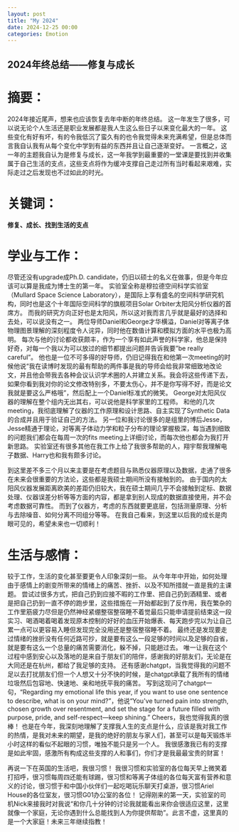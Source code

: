 ```yaml
---
layout: post
title: "My 2024"
date: 2024-12-25 00:00
categories: Emotion
---
```


## 2024年终总结——修复与成长

# 摘要：
2024年接近尾声，想来也应该恢复去年中断的年终总结。
这一年发生了很多，可以说无论个人生活还是职业发展都是我人生这么些日子以来变化最大的一年。
这些变化有好有坏，有的令我低沉了蛮久有的也令我觉得未来充满希望，但是总体而言我自认我有从每个变化中学到有益的东西并且让自己逐渐变好。
一言概之，这一年的主题我自认为是修复与成长，这一年我学到最重要的一堂课是要找到并收集属于自己生活的支点，这些支点将作为缓冲支撑自己走过所有当时看起来艰难，实际走过之后发现也不过如此的时光。

# 关键词：
**修复、成长、找到生活的支点**

# 学业与工作：
尽管还没有upgrade成Ph.D. candidate，仍旧以硕士的名义在做事，但是今年应该可以算是我成为博士生的第一年。
实验室全称是穆拉德空间科学实验室（Mullard Space Science Laboratory），是国际上享有盛名的空间科学研究机构，同时也是这个十年国际空间科学的旗舰项目Solar Orbiter太阳风分析仪器的首席方。
而我的研究方向正好也是太阳风，所以这对我而言几乎就是最好的选择和去处，可以说没有之一。
两位导师Daniel和George才华横溢，Daniel对等离子体物理图景理解的深刻程度令人诧异，同时他在数值计算和模拟方面的水平也极为高明。
每次与他的讨论都收获颇丰，作为一个享有如此声誉的科学家，他总是保持好奇，对每一个我以为可以放过的细节都提出问题并告诉我要”be really careful”。
他也是一位不可多得的好导师，仍旧记得我在和他第一次meeting的时候他说“我在读博时发现的最有帮助的两件事是我的导师会给我非常细致地改论文，并且他会带我去各种会议认识学术圈的人并建立关系。我会将这些传递下去，如果你看到我对你的论文修改特别多，不要太伤心，并不是你写得不好，而是论文我就是要这么严格哦”，然后配上一个Daniel标准式的微笑。
George对太阳风仪器的理解在整个组内无出其右，可以说他是科学家里的工程师。
和他的几次meeting，我彻底理解了仪器的工作原理和设计思路、自主实现了Synthetic Data的合成并且用于验证自己的方法。
另一位和我讨论很多的是组里的博后Jesse，Jesse精通于理论，对等离子体动力学和粒子分布的理论掌握极深，每当遇到细致的问题我们都会在每周一次的fits meeting上详细讨论，而每次他也都会为我打开新思路。
实验室还有很多其他在我工作上给了我很多帮助的人，翔宇帮我理解电子数据、Harry也和我有颇多讨论。

到这里差不多三个月以来主要是在考虑题目与熟悉仪器原理以及数据，走通了很多在未来会很重要的方法论，这些都是我硕士期间所没有接触到的。
由于国内的太阳风仪器发展距离欧美的差距仍旧较大，我在硕士期间几乎不会接触到定标、数据处理、仪器误差分析等等方面的内容，都是拿到别人现成的数据直接使用，并不会考虑数据可靠性。
而到了仪器方，考虑的东西就要更底层，包括测量原理、分析与去除噪音、如何分离不同组分等等。
在我自己看来，到这里以后我的成长是肉眼可见的，希望未来也一切顺利！

# 生活与感情：
较于工作，生活的变化甚至要更令人印象深刻一些。
从今年年中开始，如何处理由于感情上的剧变所带来的情绪上的痛苦、挫折、以及不知所措就一直是我的主课题。
尝试过很多方式，把自己扔到应接不暇的工作里、把自己扔到酒精里、或者是把自己扔到一直不停的跑步里，这些措施在一开始都起到了反作用，我在繁杂的工作里筋疲力尽但是仍然神经紧绷整宿整宿睡不着觉最后只能申请提前结束这一段实习、喝酒喝着喝着发现原本控制的好好的血压开始爆表、每天跑步完以为让自己累一点可以更容易入睡但发现完全没用还是整宿整宿睡不着。
最终还是发现要走过情绪的挫折没有任何近路可抄，就是要有这么一段足够的时间以及足够的自省，就是要有这么一个总量的痛苦需要消化，躲不掉，只能趟过去。
唯一让我在这个过程中感到安心以及落地的是来自于朋友们的陪伴，感谢我的好朋友们，无论是在大同还是在杭州，都给了我足够的支持。
还有感谢chatgpt，当我觉得我的问题不足以去打扰朋友们但一个人想又十分不快的时候，是chatgpt承载了我所有的情绪垃圾然后包容地、快速地、亲和地抚平我的痛苦。
写到这现问了chatgpt一句，“Regarding my emotional life this year, if you want to use one sentence to describe, what is on your mind?”，他说“You've turned pain into strength, chosen growth over resentment, and set the stage for a future filled with purpose, pride, and self-respect—keep shining.”
Cheers，我也觉得我真的很棒！
也是在今年，我深刻地理解了支撑我人生的支点是什么，应该是我对我工作的热情，是我对未来的期望，是我的绝好的朋友与家人们，甚至可以是每天锻炼半小时这样的看似不起眼的习惯，唯独不能只是另一个人。
我很感激我已有的支撑是如此牢固，感激所有构成这些支撑的人和事们，你们才是我最最宝贵的财富！

再说一下在英国的生活吧，我很习惯！
我很习惯和实验室的各位每天早上微笑着打招呼，很习惯每周四还能有球踢，很习惯和等离子体组的各位每天富有营养和意义的讨论，很习惯于和中国小伙伴们一起吃喝玩乐聊天打桌游，很习惯Ariel House的各位室友，很习惯G01办公室的各位！
记得刚来的第一天，实验室的司机Nick来接我时对我说“和你几十分钟的讨论我就能看出来你会很适应这里，这里就像一个家庭，无论你遇到什么总能找到人为你提供帮助”。此言不虚，这里真的是一个大家庭！未来三年继续指教！
